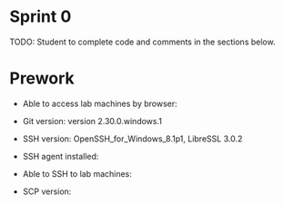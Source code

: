 # Sprint 0
TODO: Student to complete code and comments in the sections below.

# Prework
- Able to access lab machines by browser:

- Git version: version 2.30.0.windows.1

- SSH version: OpenSSH_for_Windows_8.1p1, LibreSSL 3.0.2
- SSH agent installed: 
- Able to SSH to lab machines:
- SCP version:
